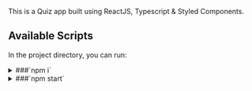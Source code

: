 This is a Quiz app built using ReactJS, Typescript & Styled Components.

## Available Scripts

In the project directory, you can run:

<details>
    <summary>###`npm i`</summary>
    <p>Installs all the dependencies</p>
</details>

<details>
    <summary>###`npm start`</summary>
    <p>It starts the app</p>
</details>
